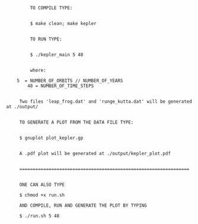 


             TO COMPILE TYPE:
	     

             $ make clean; make kepler


             TO RUN TYPE:
	     

             $ ./kepler_main 5 48


             where:

		5  = NUMBER_OF_ORBITS // NUMBER_OF_YEARS
	        48 = NUMBER_OF_TIME_STEPS 


	     Two files 'leap_frog.dat' and 'runge_kutta.dat' will be generated at ./output/


	     TO GENERATE A PLOT FROM THE DATA FILE TYPE:


	     $ gnuplot plot_kepler.gp


	     A .pdf plot will be generated at ./output/kepler_plot.pdf


	     ================================================================


	     ONE CAN ALSO TYPE

	     $ chmod +x run.sh

	     AND COMPILE, RUN AND GENERATE THE PLOT BY TYPING

	     $ ./run.sh 5 48